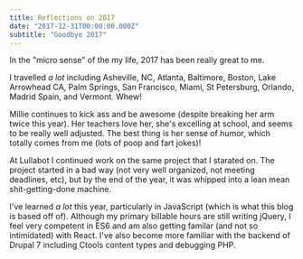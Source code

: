 ```yaml
---
title: Reflections on 2017
date: "2017-12-31T00:00:00.000Z"
subtitle: "Goodbye 2017"
---
```


In the "micro sense" of the my life, 2017 has been really great to me. 

I travelled *a lot* including Asheville, NC, Atlanta, Baltimore, Boston, Lake Arrowhead CA, Palm Springs, San Francisco, Miami, St Petersburg, Orlando, Madrid Spain, and Vermont. Whew!

Millie continues to kick ass and be awesome (despite breaking her arm twice this year). Her teachers love her, she's excelling at school, and seems to be really well adjusted. The best thing is her sense of humor, which totally comes from me (lots of poop and fart jokes)!

At Lullabot I continued work on the same project that I starated on. The project started in a bad way (not very well organized, not meeting deadlines, etc), but by the end of the year, it was whipped into a lean mean shit-getting-done machine. 

I've learned *a lot* this year, particularly in JavaScript (which is what this blog is based off of). Although my primary billable hours are still writing jQuery, I feel very competent in ES6 and am also getting familar (and not so intimidated) with React. I've also become more familiar with the backend of Drupal 7 including Ctools content types and debugging PHP.